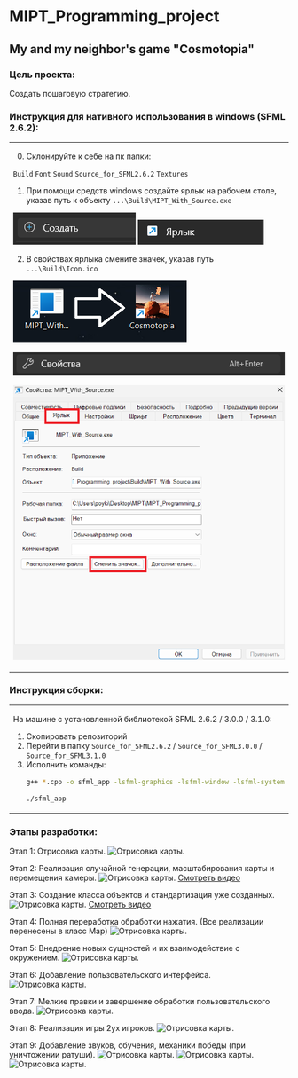 # MIPT_Programming_project
## My and my neighbor's game "Cosmotopia"

### Цель проекта:
Создать пошаговую стратегию.

### Инструкция для нативного использования в windows (SFML 2.6.2):

<table>
<tr>
<td style="border: none;">

0) Склонируйте к себе на пк папки:

`Build`
`Font`
`Sound`
`Source_for_SFML2.6.2`
`Textures`

1) При помощи средств windows создайте ярлык на рабочем столе, указав путь к объекту `...\Build\MIPT_With_Source.exe`

 ![Alt text 1](/Images/1.png)  ![Alt text 2](/Images/2.png) 

<!-- ![Отрисовка карты.](/Images/1.png) -->

<!-- ![Отрисовка карты.](/Images/2.png) -->

2) В свойствах ярлыка смените значек, указав путь `...\Build\Icon.ico`

 ![Alt text 1](/Images/3.png)  
 
 ![Alt text 2](/Images/4.png) 

<!-- ![Отрисовка карты.](/Images/3.png) -->

<!-- ![Отрисовка карты.](/Images/4.png) -->

![Отрисовка карты.](/Images/5.png)

</td> </tr> </table>

### Инструкция сборки:

<table>
<tr>
<td style="border: none;">

На машине с установленной библиотекой SFML 2.6.2 / 3.0.0 / 3.1.0:

1. Скопировать репозиторий
2. Перейти в папку `Source_for_SFML2.6.2` / `Source_for_SFML3.0.0` / `Source_for_SFML3.1.0`
3. Исполнить команды:
   ```bash
   g++ *.cpp -o sfml_app -lsfml-graphics -lsfml-window -lsfml-system -lsfml-audio
   ```
   ```bash
   ./sfml_app
</td> </tr> </table>

### Этапы разработки:
Этап 1: Отрисовка карты.
![Отрисовка карты.](/Images/EmptyMap.png)

Этап 2: Реализация случайной генерации, масштабирования карты и перемещения камеры.
![Отрисовка карты.](/Images/ScaleMap.png)
[Смотреть видео](/Images/ScaleMap.mp4) 

Этап 3: Создание класса объектов и стандартизация уже созданных.
![Отрисовка карты.](/Images/Buildings.png)
[Смотреть видео](/Images/Buildings.mp4) 

Этап 4: Полная переработка обработки нажатия. (Все реализации перенесены в класс Map)
![Отрисовка карты.](/Images/Barracks.png)

Этап 5: Внедрение новых сущностей и их взаимодействие с окружением.
![Отрисовка карты.](/Images/Units.png)

Этап 6: Добавление пользовательского интерфейса.
![Отрисовка карты.](/Images/UI.png)

Этап 7: Мелкие правки и завершение обработки пользовательского ввода.
![Отрисовка карты.](/Images/USER.png)

Этап 8: Реализация игры 2ух игроков.
![Отрисовка карты.](/Images/2ndUser.png)

Этап 9: Добавление звуков, обучения, механики победы (при уничтожении ратуши).
![Отрисовка карты.](/Images/Final.png)
![Отрисовка карты.](/Images/Tutorial.png)
![Отрисовка карты.](/Images/Winner.png)
